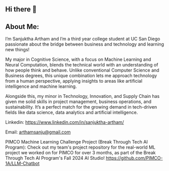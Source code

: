 ## Hi there 👋

## About Me:
I’m Sanjuktha Artham and I’m a third year college student at UC San Diego passionate about the bridge between business and technology and learning new things! 

My major in Cognitive Science, with a focus on Machine Learning and Neural Computation, blends the technical world with an understanding of how people think and behave. Unlike conventional Computer Science and Business degrees, this unique combination lets me approach technology from a human perspective, applying insights to areas like artificial intelligence and machine learning. 

Alongside this, my minor in Technology, Innovation, and Supply Chain has given me solid skills in project management, business operations, and sustainability. It’s a perfect match for the growing demand in tech-driven fields like data science, data analytics and artificial intelligence.

Linkedin: https://www.linkedin.com/in/sanjuktha-artham/

Email: arthamsanju@gmail.com

PIMCO Machine Learning Challenge Project (Break Through Tech AI Program): Check out my team's project repository for the real-world ML project we worked on for PIMCO for over 3 months, as part of the Break Through Tech AI Program's Fall 2024 AI Studio! https://github.com/PIMCO-1A/LLM-Chatbot 
